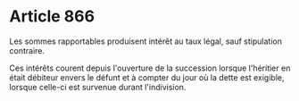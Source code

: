 # Article 866

Les sommes rapportables produisent intérêt au taux légal, sauf stipulation contraire.

Ces intérêts courent depuis l'ouverture de la succession lorsque l'héritier en était débiteur envers le défunt et à compter du jour où la dette est exigible, lorsque celle-ci est survenue durant l'indivision.
